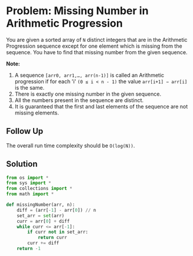 # Problem: Missing Number in Arithmetic Progression

You are given a sorted array of `N` distinct integers that are in the Arithmetic Progression sequence except for one element which is missing from the sequence. You have to find that missing number from the given sequence.

**Note:**
1. A sequence `[arr0, arr1,…, arr(n-1)]` is called an Arithmetic progression if for each 'i' `(0 ≤ i < n - 1)` the value `arr[i+1] − arr[i]` is the same. 
2. There is exactly one missing number in the given sequence.
3. All the numbers present in the sequence are distinct.
4. It is guaranteed that the first and last elements of the sequence are not missing elements.

## Follow Up
The overall run time complexity should be `O(log(N))`.

## Solution
```python
from os import *
from sys import *
from collections import *
from math import *

def missingNumber(arr, n):
    diff = (arr[-1] - arr[0]) // n
    set_arr = set(arr)
    curr = arr[0] + diff
    while curr <= arr[-1]:
        if curr not in set_arr:
            return curr
        curr += diff
    return -1
```